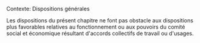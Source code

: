 Contexte: Dispositions générales

Les dispositions du présent chapitre ne font pas obstacle aux dispositions plus favorables relatives au fonctionnement ou aux pouvoirs du comité social et économique résultant d'accords collectifs de travail ou d'usages.